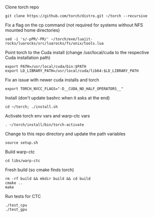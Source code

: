 
Clone torch repo  
```
git clone https://github.com/torch/distro.git ~/torch --recursive
```

Fix a flag on the cp command (not required for systems without NFS mounted home directories)  
```
sed -i 's/-pPR/-PR/' ~/torch/exe/luajit-rocks/luarocks/src/luarocks/fs/unix/tools.lua
```

Point torch to the Cuda install (change /usr/local/cuda to the respective Cuda installation path)
```
export PATH=/usr/local/cuda/bin:$PATH
export LD_LIBRARY_PATH=/usr/local/cuda/lib64:$LD_LIBRARY_PATH
```

Fix an issue with newer cuda installs and torch  
```
export TORCH_NVCC_FLAGS="-D__CUDA_NO_HALF_OPERATORS__"
```

Install (don't update bashrc when it asks at the end)  
```
cd ~/torch; ./install.sh
``` 

Activate torch env vars and warp-ctc vars   
```
. ~/torch/install/bin/torch-activate
```

Change to this repo directory and update the path variables 
```
source setup.sh
```

Build warp-ctc   
```
cd libs/warp-ctc
```

Fresh build (so cmake finds torch)
```
rm -rf build && mkdir build && cd build
cmake ..
make
```

Run tests for CTC  
```
./test_cpu
./test_gpu
```
